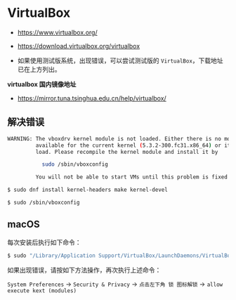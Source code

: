 # VirtualBox

* https://www.virtualbox.org/
* https://download.virtualbox.org/virtualbox

* 如果使用测试版系统，出现错误，可以尝试测试版的 `VirtualBox`，下载地址已在上方列出。

**virtualbox 国内镜像地址**

* https://mirror.tuna.tsinghua.edu.cn/help/virtualbox/

## 解决错误

```bash
WARNING: The vboxdrv kernel module is not loaded. Either there is no module
         available for the current kernel (5.3.2-300.fc31.x86_64) or it failed to
         load. Please recompile the kernel module and install it by

           sudo /sbin/vboxconfig

         You will not be able to start VMs until this problem is fixed.
```

```bash
$ sudo dnf install kernel-headers make kernel-devel

$ sudo /sbin/vboxconfig
```

## macOS

每次安装后执行如下命令：

```bash
$ sudo "/Library/Application Support/VirtualBox/LaunchDaemons/VirtualBoxStartup.sh" restart
```

如果出现错误，请按如下方法操作，再次执行上述命令：

`System Preferences` -> `Security & Privacy` -> `点击左下角 锁 图标解锁` -> `allow execute kext (modules)`
